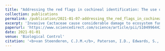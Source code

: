 ```yaml
---
title: "Addressing the red flags in cochineal identification: The use of molecular techniques to identify cochineal insects that are used as biological control agents for invasive alien cacti"
collection: publications
permalink: /publication/2021-01-07-addressing_the_red_flags_in_cochineal_identification
excerpt: 'Invasive Cactaceae cause considerable damage to ecosystem function and agricultural practices around the world. The most successful biological control agents used to combat this group of weeds belong to the genus Dactylopius (Hemiptera: Dactylopiidae), commonly known as ‘cochineal’. Effective control relies on selecting the correct species, or in some cases, the most effective intraspecific lineage, of cochineal for the target cactus species. Many of the Dactylopius species are so morphologically similar, and in the case of intraspecific lineages, identical, that numerous misidentifications have been made in the past. These errors have resulted in failed attempts at the biological control of some cactus species. This study aimed to generate a multi-locus genetic database to enable the accurate identification of dactylopiids. Genetic characterization was achieved through the nucleotide sequencing of three gene regions (12S rRNA, 18S rRNA, and COI) and two inter-simple sequence repeats (ISSR). Nucleotide sequences were very effective for species-level and D. tomentosus lineage-level identification, but could not distinguish between the two lineages within D. opuntiae commonly used for biological control of various Opuntia spp. Fragment analysis through the use of ISSRs successfully addressed this issue. This is the first time that a method has been developed that can distinguish between these two D. opuntiae lineages. Using the methods developed in this study, biological control practitioners can ensure that the most effective agent species and lineages are used for each cactus target weed, thus maximizing the level of control. [PDF](https://github.com/clarkevansteenderen/clarkevansteenderen.github.io/blob/master/files/addressing_the_red_flags.pdf)'
paperurl: 'https://www.sciencedirect.com/science/article/pii/S1049964420306538'
date: 2021-01-01
venue: 'Biological Control'
citation: '<b>van Steenderen, C.J.M.</b>, Paterson, I.D., Edwards, S., and Day, M.D. 2021. Addressing the red flags in cochineal identification: The use of molecular techniques to identify cochineal insects that are used as biological control agents for invasive alien cacti. <i>Biological Control</i> 104426. doi: 10.1016/j.biocontrol.2020.104426.'
---
```

